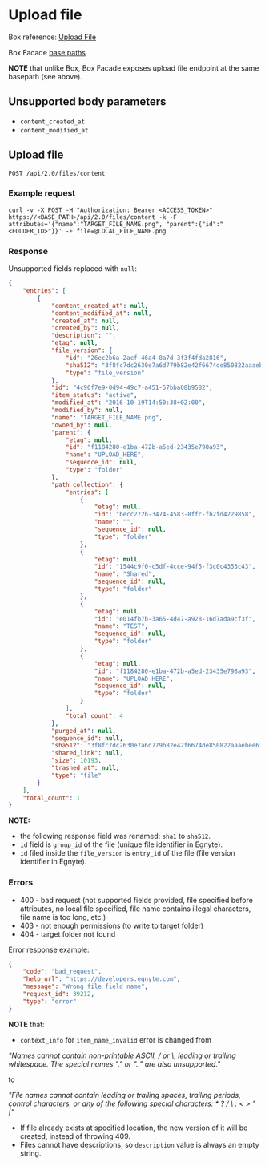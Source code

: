 # Upload file

Box reference: [Upload File](https://docs.box.com/reference#upload-a-file)

Box Facade [base paths](BoxFacadeBasePaths.md)

**NOTE** that unlike Box, Box Facade exposes upload file endpoint at the same basepath (see above).

## Unsupported body parameters

* `content_created_at`
* `content_modified_at`

## Upload file

`POST /api/2.0/files/content`

### Example request

`curl -v -X POST -H "Authorization: Bearer <ACCESS_TOKEN>" https://<BASE_PATH>/api/2.0/files/content -k -F attributes='{"name":"TARGET_FILE_NAME.png", "parent":{"id":"<FOLDER_ID>"}}' -F file=@LOCAL_FILE_NAME.png`

### Response

Unsupported fields replaced with `null`:

```json
{
    "entries": [
        {
            "content_created_at": null,
            "content_modified_at": null,
            "created_at": null,
            "created_by": null,
            "description": "",
            "etag": null,
            "file_version": {
                "id": "26ec2b6a-2acf-46a4-8a7d-3f3f4fda2816",
                "sha512": "3f8fc7dc2630e7a6d779b82e42f6674de850822aaaebee67968f0b91081b6c6d17a40ba58e5fe5eb252ce0ddc6dff97e3e6ab75e794a71aa90066578b6e507a7",
                "type": "file_version"
            },
            "id": "4c96f7e9-0d94-49c7-a451-57bba08b9582",
            "item_status": "active",
            "modified_at": "2016-10-19T14:50:38+02:00",
            "modified_by": null,
            "name": "TARGET_FILE_NAME.png",
            "owned_by": null,
            "parent": {
                "etag": null,
                "id": "f1184280-e1ba-472b-a5ed-23435e798a93",
                "name": "UPLOAD_HERE",
                "sequence_id": null,
                "type": "folder"
            },
            "path_collection": {
                "entries": [
                    {
                        "etag": null,
                        "id": "becc272b-3474-4583-8ffc-fb2fd4229858",
                        "name": "",
                        "sequence_id": null,
                        "type": "folder"
                    },
                    {
                        "etag": null,
                        "id": "1544c9f0-c5df-4cce-94f5-f3c0c4353c43",
                        "name": "Shared",
                        "sequence_id": null,
                        "type": "folder"
                    },
                    {
                        "etag": null,
                        "id": "e014fb7b-3a65-4d47-a928-16d7ada9cf3f",
                        "name": "TEST",
                        "sequence_id": null,
                        "type": "folder"
                    },
                    {
                        "etag": null,
                        "id": "f1184280-e1ba-472b-a5ed-23435e798a93",
                        "name": "UPLOAD_HERE",
                        "sequence_id": null,
                        "type": "folder"
                    }
                ],
                "total_count": 4
            },
            "purged_at": null,
            "sequence_id": null,
            "sha512": "3f8fc7dc2630e7a6d779b82e42f6674de850822aaaebee67968f0b91081b6c6d17a40ba58e5fe5eb252ce0ddc6dff97e3e6ab75e794a71aa90066578b6e507a7",
            "shared_link": null,
            "size": 10193,
            "trashed_at": null,
            "type": "file"
        }
    ],
    "total_count": 1
}
```

**NOTE:**

* the following response field was renamed: `sha1` to `sha512`.
* `id` field is `group_id` of the file (unique file identifier in Egnyte).
* `id` filed inside the `file_version` is `entry_id` of the file (file version identifier in Egnyte).

### Errors

* 400 - bad request (not supported fields provided, file specified before attributes, no local file specified, file name contains illegal characters, file name is too long, etc.)
* 403 - not enough permissions (to write to target folder)
* 404 - target folder not found

Error response example:

```json
{
    "code": "bad_request",
    "help_url": "https://developers.egnyte.com",
    "message": "Wrong file field name",
    "request_id": 39212,
    "type": "error"
}
```

**NOTE** that:

* `context_info` for `item_name_invalid` error is changed from

*"Names cannot contain non-printable ASCII, / or \\, leading or trailing whitespace. The special names \".\" or \"..\" are also unsupported."*

to

*"File names cannot contain leading or trailing spaces, trailing periods, control characters, or any of the following special characters: * ? / \\ : < > \" |"*

* If file already exists at specified location, the new version of it will be created, instead of throwing 409.
* Files cannot have descriptions, so `description` value is always an empty string.
